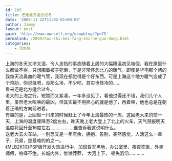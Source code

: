 ```yaml
---
id: 105
title: 还是北方适合过冬
date: '2009-11-22T11:02:01+08:00'
author: Jimmy
layout: post
guid: 'http://www.ownself.org/oswpblog/?p=75'
permalink: /2009/hai-shi-bei-fang-shi-he-guo-dong.html
categories:
    - 流水帐
---
```


 上海的冬天又冷又湿，令人发指的事态随着上周的大幅降温初见端倪，我在屋里什么都做不得，只想围着被子犯懒，于是非常怀念北方的暖气，即使是华电那个烤的我每天流鼻血的暖气管，我现在都觉得是个好东西。可是上海这个地方暖气变成了个鸡肋，你说烧吧，没那么冷，不少吧，其实也怪冷的……   
 看来还是北方适合过冬。   
 老大的上海之行，短暂而又紧凑，一年多没见了，看他过得还不错，我们几个人里，虽然老大叫唤的最凶，但其实最不用担心的就是他了，再着哩，他也总是在朝着正确的方向前进着。   
 有趣的是，上回赵一川来的时候赶上了今年上海最热的一周，这回老大来的前一天，上海的温度骤降至2度左右，昨天晚上老大登上了北上的火车，天气预报明天温度将回升至16度左右………………谁告诉我这说明什么。   
 送老大去火车站，一别恐又是一年有余，拥抱、告别，突然感觉，人活这么一辈子，兄弟，是最难的的之一。   
 《MLB2K10》PSP版开发火热进行中，加班昏天黑地，办公室里，夜夜笙歌，外卖师傅，络绎不绝，长城内外，惟馀莽莽， 大河上下， 顿失滔滔…………
